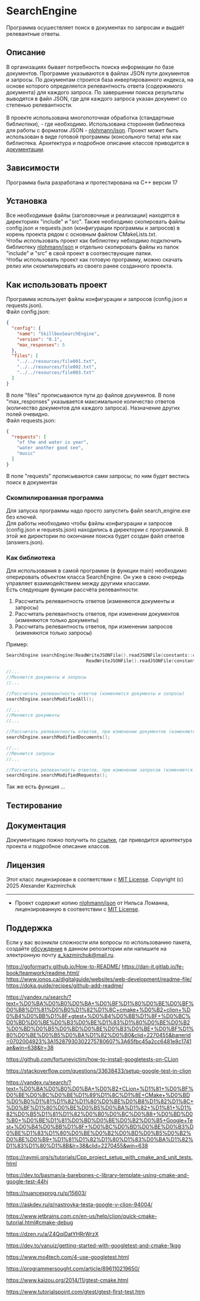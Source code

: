 # SearchEngine

Программа осушествляет поиск в документах по запросам и выдаёт релевантные ответы.

## Описание

В организациях бывает потребность поиска информации по базе документов. Программе указываются в файлах JSON пути документов и запросы. По документам строится база инвертированного индекса, на основе которого определяется релевантность ответа (содержимого документа) для каждого запроса. По завершении поиска результаты выводятся в файл JSON, где для каждого запроса указан документ со степенью релевантности.\
\
В проекте использована многопоточная обработка (стандартные библиотеки), - где необходимо. Использована сторонняя библиотека для работы с форматом JSON - [nlohmann/json](https://github.com/nlohmann/json). 
Проект может быть использован в виде готовой программы (консольного типа) или как библиотека. Архитектура и подробное описание классов приводится в [документации](./docs/ru/index.md).

## Зависимости

Программа была разработана и протестирована на С++ версии 17

## Установка

Все необходимые файлы (заголовочные и реализации) находятся в директориях "include" и "src". Также необходимо скопировать файлы config.json и requests.json (конфигурации программы и запросов) в корень проекта рядом с основным файлом CMakeLists.txt.\
Чтобы использовать проект как библиотеку небходимо подключить библиотеку [nlohmann/json](https://github.com/nlohmann/json/#integration) и отдельно скопировать файлы из папок "include" и "src" в свой проект в соотвествующие папки.\
Чтобы использовать проект как готовую программу, можно скачать релиз или скомпилировать из своего ранее созданного проекта.

## Как использовать проект

Программа использует файлы конфигурации и запросов (config.json и requests.json).\
Файл config.json:
```json
{
  "config": {
    "name": "SkillboxSearchEngine",
    "version": "0.1",
    "max_responses": 5
  },
  "files": [
    "../../resources/file001.txt",
	"../../resources/file002.txt",
    "../../resources/file003.txt"
  ]
}
```
В поле "files" прописываются пути до файлов документов. В поле "max_responses" указывается максимальное количество ответов (количество документов для каждого запроса). Назначение других полей очевидно.
\
Файл requests.json:
```json
{
  "requests": [
    "of the and water is year",
    "water another good see",
    "music"
  ]
}
```
В поле "requests" прописываются сами запросы; по ним будет вестись поиск в документах

### Скомпилированная программа

Для запуска программы надо просто запустить файл search_engine.exe без ключей.\
Для работы необходимо чтобы файлы конфигурации и запросов (config.json и requests.json) находились в директории с программой. В этой же директории по окончании поиска будет создан файл ответов (answers.json).

### Как библиотека

Для использования в самой программе (в функции main) необходимо оперировать объектом класса SearchEngine. Он уже в свою очередь управляет взаимодействием между другими классами.\
Есть следующие функции рассчёта релевантности:
1. Рассчитать релевантность ответов (изменяются документы и запросы)
2. Рассчитать релевантность ответов, при изменении документов (изменяются только документы)
3. Рассчитать релевантность ответов, при изменении запросов (изменяются только запросы)

Пример:
```cpp
SearchEngine searchEngine(ReadWriteJSONFile().readJSONFile(constants::configFilePath),
                              ReadWriteJSONFile().readJSONFile(constants::requestsFilePath));

//...
//Меняются документы и запросы
//...

//Рассчитать релевантность ответов (изменяются документы и запросы)
searchEngine.searchModifiedAll();

//...
//Меняются документы
//...

//Рассчитать релевантность ответов, при изменении документов (изменяются только документы)
searchEngine.searchModifiedDocuments();

//...
//Меняются запросы
//...

//Рассчитать релевантность ответов, при изменении запросов (изменяются только запросы)
searchEngine.searchModifiedRequests();
```
Так же есть функция ...

## Тестирование


## Документация
Документацию пожно получить по [ссылке](./docs/ru/index.md), где приводится архитектура проекта и подробное описание классов.

## Лицензия

Этот класс лицензирован в соответствии с [MIT License](https://opensource.org/licenses/MIT).
Copyright (c) 2025 Alexander Kazmirchuk

* * *

- Проект содержит копию [nlohmann/json](https://github.com/nlohmann/json) от Нильса Ломанна, лицензированную в соответствии с [MIT License](https://opensource.org/licenses/MIT).

## Поддержка

Если у вас возникли сложности или вопросы по использованию пакета, создайте 
[обсуждение](https://github.com/AVKazmirchuk/SearchEngine/issues/new) в данном репозитории или напишите на электронную почту <a_kazmirchuk@mail.ru>.

https://goformarty.github.io/How-to-README/
https://dan-it.gitlab.io/fe-book/teamwork/readme.html/
https://www.ionos.ca/digitalguide/websites/web-development/readme-file/
https://doka.guide/recipes/github-add-readme/

https://yandex.ru/search/?text=%D0%BA%D0%B0%D0%BA+%D0%BF%D1%80%D0%BE%D0%BF%D0%B8%D1%81%D0%B0%D1%82%D1%8C+cmake+%D0%B2+clion+%D0%B4%D0%BB%D1%8F+gtest+%D0%B4%D0%BB%D1%8F+%D0%BC%D0%BD%D0%BE%D0%B3%D0%BE%D1%83%D1%80%D0%BE%D0%B2%D0%BD%D0%B5%D0%BD%D0%BE%D0%B3%D0%BE+%D0%BF%D1%80%D0%BE%D0%B5%D0%BA%D1%82%D0%B0&clid=2270455&banerid=0702004923%3A15287930302275780607%3A65fbc45a2cc6481e8c1741ae&win=638&lr=38

https://github.com/fortunevictim/how-to-install-googletests-on-CLion

https://stackoverflow.com/questions/33638433/setup-google-test-in-clion

https://yandex.ru/search/?text=%D0%BA%D0%B0%D0%BA+%D0%B2+CLion+%D1%81+%D0%BF%D0%BE%D0%BC%D0%BE%D1%89%D1%8C%D1%8E+CMake+%D0%BD%D0%B0%D1%81%D1%82%D1%80%D0%BE%D0%B8%D1%82%D1%8C+%D0%BF%D1%80%D0%BE%D0%B5%D0%BA%D1%82+%D1%81+%D1%82%D0%B5%D1%81%D1%82%D0%B0%D0%BC%D0%B8+%D0%BD%D0%B0+%D0%BE%D1%81%D0%BD%D0%BE%D0%B2%D0%B5+Google+Test+%D0%B4%D0%BB%D1%8F+%D0%BC%D0%BD%D0%BE%D0%B3%D0%BE%D1%83%D1%80%D0%BE%D0%B2%D0%BD%D0%B5%D0%B2%D0%BE%D0%B9+%D1%81%D1%82%D1%80%D1%83%D0%BA%D1%82%D1%83%D1%80%D1%8B&lr=38&clid=2270455&win=638

https://raymii.org/s/tutorials/Cpp_project_setup_with_cmake_and_unit_tests.html

https://dev.to/basman/a-barebones-c-library-template-using-cmake-and-google-test-44hj

https://nuancesprog.ru/p/15603/

https://askdev.ru/q/nastroyka-testa-google-v-clion-94004/

https://www.jetbrains.com.cn/en-us/help/clion/quick-cmake-tutorial.html#cmake-debug

https://dzen.ru/a/Z4QqiDatYHRrWrzX

https://dev.to/yanujz/getting-started-with-googletest-and-cmake-1kgg

https://www.mo4tech.com/4-use-googletest.html

https://programmersought.com/article/896110219650/

https://www.kaizou.org/2014/11/gtest-cmake.html

https://www.tutorialspoint.com/gtest/gtest-first-test.htm




